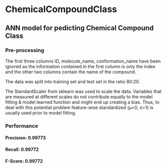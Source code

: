 # ChemicalCompoundClass
## ANN model for pedicting Chemical Compound Class
### Pre-processing
The first three columns ID, molecule_name, conformation_name have been ignored as the information contained in the first column is only the index and the other two columns contain the name of the compound.

The data was split into training set and test set in the ratio 80:20.

The StandardScaler from sklearn was used to scale the data.
Variables that are measured at different scales do not contribute equally to the model fitting & model learned function and might end up creating a bias. Thus, to deal with this potential problem feature-wise standardized (μ=0, σ=1) is usually used prior to model fitting.
### Performance
#### Precision:  0.99773
#### Recall:        0.99772
#### F-Score:     0.99772 
